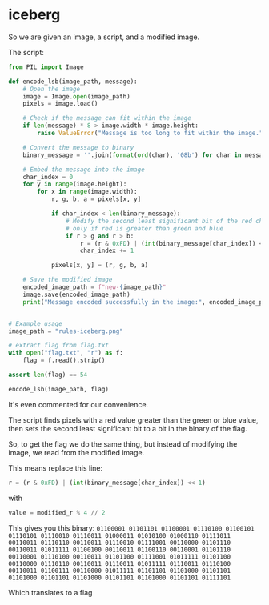 # iceberg


So we are given an image, a script, and a modified image.

The script:

```py
from PIL import Image

def encode_lsb(image_path, message):
    # Open the image
    image = Image.open(image_path)
    pixels = image.load()

    # Check if the message can fit within the image
    if len(message) * 8 > image.width * image.height:
        raise ValueError("Message is too long to fit within the image.")

    # Convert the message to binary
    binary_message = ''.join(format(ord(char), '08b') for char in message)

    # Embed the message into the image
    char_index = 0
    for y in range(image.height):
        for x in range(image.width):
            r, g, b, a = pixels[x, y]

            if char_index < len(binary_message):
                # Modify the second least significant bit of the red channel
                # only if red is greater than green and blue
                if r > g and r > b:
                    r = (r & 0xFD) | (int(binary_message[char_index]) << 1)
                    char_index += 1

            pixels[x, y] = (r, g, b, a)

    # Save the modified image
    encoded_image_path = f"new-{image_path}"
    image.save(encoded_image_path)
    print("Message encoded successfully in the image:", encoded_image_path)


# Example usage
image_path = "rules-iceberg.png"

# extract flag from flag.txt
with open("flag.txt", "r") as f:
    flag = f.read().strip()

assert len(flag) == 54

encode_lsb(image_path, flag)
```

It's even commented for our convenience.

The script finds pixels with a red value greater than the green or blue value, then sets the second least significant bit to a bit in the binary of the flag.

So, to get the flag we do the same thing, but instead of modifying the image, we read from the modified image.

This means replace this line:
```py
r = (r & 0xFD) | (int(binary_message[char_index]) << 1)
```
with
```py
value = modified_r % 4 // 2
```

This gives you this binary:
```01100001 01101101 01100001 01110100 01100101 01110101 01110010 01110011 01000011 01010100 01000110 01111011 00110011 01110110 00110011 01110010 01111001 00110000 01101110 00110011 01011111 01100100 00110011 01100110 00110001 01101110 00110001 01110100 00110011 01101100 01111001 01011111 01101100 00110000 01110110 00110011 01110011 01011111 01110011 01110100 00110011 01100111 00110000 01011111 01101101 01101000 01101101 01101000 01101101 01101000 01101101 01101000 01101101 01111101```

Which translates to a flag
